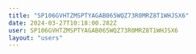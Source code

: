 ```yaml
---
title: "SP106GVHTZMSPTYAGAB065WQZ73R0MRZ8T1WHJSX6"
date: 2024-03-27T10:18:00.282Z
user: SP106GVHTZMSPTYAGAB065WQZ73R0MRZ8T1WHJSX6
layout: "users"
---
```

    